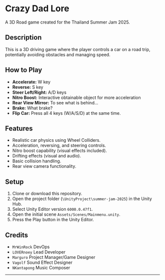 # Crazy Dad Lore

A 3D Road game created for the Thailand Summer Jam 2025.

## Description

This is a 3D driving game where the player controls a car on a road trip, potentially avoiding obstacles and managing speed.

## How to Play

*   **Accelerate:** W key
*   **Reverse:** S key
*   **Steer Left/Right:** A/D keys
*   **Nitro Boost:** Interactive obtainable object for more acceleration
*   **Rear View Mirror:** To see what is behind...
*   **Brake:** What brake?
*   **Flip Car:** Press all 4 keys (W/A/S/D) at the same time.

## Features

*   Realistic car physics using Wheel Colliders.
*   Acceleration, reversing, and steering controls.
*   Nitro boost capability (visual effects included).
*   Drifting effects (visual and audio).
*   Basic collision handling.
*   Rear view camera functionality.

## Setup

1.  Clone or download this repository.
2.  Open the project folder (`\UnityProject\summer-jam-2025`) in the Unity Hub.
3.  Select Unity Editor version `6000.0.47f1`.
4.  Open the initial scene `Assets/Scenes/Mainmenu.unity`.
5.  Press the Play button in the Unity Editor.

## Credits

*   `MrWinRock` DevOps
*   `LOVERnoey` Lead Developer
*   `Marguro` Project Manager/Game Designer
*   `Vagolf` Sound Effect Designer
*   `NKantapong` Music Composer

---
